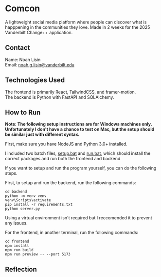 # Comcon 

A lightweight social media platform where people can discover what is happpening in the communities they love. Made in 2 weeks for the 2025 Vanderbilt Change++ application.

## Contact

Name: Noah Lisin  
Email: noah.g.lisin@vanderbilt.edu

## Technologies Used

The frontend is primarily React, TailwindCSS, and framer-motion.  
The backend is Python with FastAPI and SQLAlchemy.

## How to Run

**Note: The following setup instructions are for Windows machines only. Unfortunately I don't have a chance to test on Mac, but the setup should be similar just with different syntax.**  

First, make sure you have NodeJS and Python 3.0+ installed.  

I included two batch files, [setup.bat](https://github.com/noahl25/comcon/blob/main/setup.bat) and [run.bat](https://github.com/noahl25/comcon/blob/main/run.bat), which should install the correct packages and run both the frontend and backend.  

If you want to setup and run the program yourself, you can do the following steps.  

First, to setup and run the backend, run the following commands:
```
cd backend
python -m venv venv
venv\Scripts\activate
pip install -r requirements.txt
python server.py
```
Using a virtual environment isn't required but I reccomended it to prevent any issues.  

For the frontend, in another terminal, run the following commands:
```
cd frontend
npm install
npm run build
npm run preview -- --port 5173
```

## Reflection

